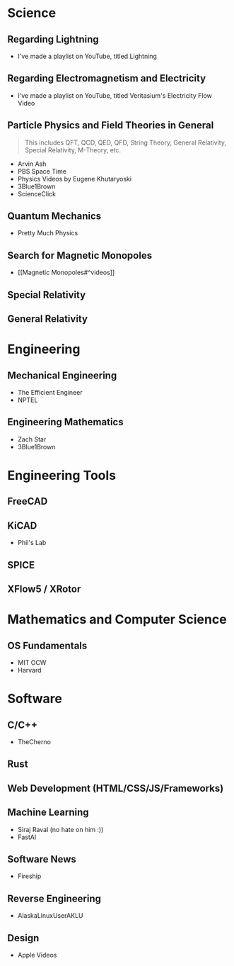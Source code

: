 # Science
## Regarding Lightning
- I've made a playlist on YouTube, titled Lightning
## Regarding Electromagnetism and Electricity
- I've made a playlist on YouTube, titled Veritasium's Electricity Flow Video
## Particle Physics and Field Theories in General
> This includes QFT, QCD, QED, QFD, String Theory, General Relativity, Special Relativity, M-Theory, etc.

- Arvin Ash
- PBS Space Time
- Physics Videos by Eugene Khutaryoski
- 3Blue1Brown
- ScienceClick
## Quantum Mechanics
- Pretty Much Physics
## Search for Magnetic Monopoles
- [[Magnetic Monopoles#^videos]]
## Special Relativity
## General Relativity

# Engineering
## Mechanical Engineering
- The Efficient Engineer
- NPTEL
## Engineering Mathematics
- Zach Star
- 3Blue1Brown
# Engineering Tools
## FreeCAD

## KiCAD
- Phil's Lab
## SPICE

## XFlow5 / XRotor

# Mathematics and Computer Science
## OS Fundamentals
- MIT OCW
- Harvard
# Software
## C/C++
- TheCherno
## Rust

## Web Development (HTML/CSS/JS/Frameworks)

## Machine Learning
- Siraj Raval (no hate on him :))
- FastAI
## Software News
- Fireship
## Reverse Engineering
- AlaskaLinuxUserAKLU
## Design
- Apple Videos